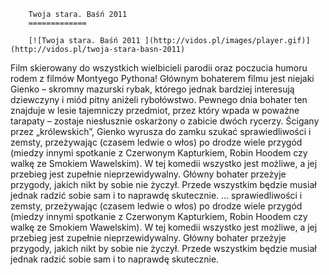 
        Twoja stara. Baśń 2011 
        =============
        
        [![Twoja stara. Baśń 2011 ](http://vidos.pl/images/player.gif)](http://vidos.pl/twoja-stara-basn-2011)
        
        
 Film skierowany do wszystkich wielbicieli parodii oraz poczucia humoru rodem z filmów Montyego Pythona! Głównym bohaterem filmu jest niejaki Gienko – skromny mazurski rybak, którego jednak bardziej interesują dziewczyny i miód pitny aniżeli rybołówstwo. Pewnego dnia bohater ten znajduje w lesie tajemniczy przedmiot, przez który wpada w poważne tarapaty – zostaje niesłusznie oskarżony o zabicie dwóch rycerzy. Ścigany przez „królewskich”, Gienko wyrusza do zamku szukać sprawiedliwości i zemsty, przeżywając (czasem ledwie o włos) po drodze wiele przygód (miedzy innymi spotkanie z Czerwonym Kapturkiem, Robin Hoodem czy walkę ze Smokiem Wawelskim). W tej komedii wszystko jest możliwe, a jej przebieg jest zupełnie nieprzewidywalny. Główny bohater przeżyje przygody, jakich nikt by sobie nie życzył. Przede wszystkim będzie musiał jednak radzić sobie sam i to naprawdę skutecznie.   ... sprawiedliwości i zemsty, przeżywając (czasem ledwie o włos) po drodze wiele przygód (miedzy innymi spotkanie z Czerwonym Kapturkiem, Robin Hoodem czy walkę ze Smokiem Wawelskim). W tej komedii wszystko jest możliwe, a jej przebieg jest zupełnie nieprzewidywalny. Główny bohater przeżyje przygody, jakich nikt by sobie nie życzył. Przede wszystkim będzie musiał jednak radzić sobie sam i to naprawdę skutecznie.
    